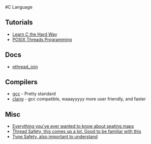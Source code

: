 #C Language

## Tutorials
* [Learn C the Hard Way](http://c.learncodethehardway.org/book/index.html)
* [POSIX Threads Programming](https://computing.llnl.gov/tutorials/pthreads/)

## Docs
* [pthread_join](http://pubs.opengroup.org/onlinepubs/9699919799/functions/pthread_join.html)

## Compilers
* [gcc](https://gcc.gnu.org/) - Pretty standard
* [clang](http://clang.llvm.org/) - gcc compatible, waaayyyyy more user friendly, and faster

## Misc
* [Everything you've ever wanted to know about seating maps](https://tixato.com/guides/seating-charts)
* [Thread Safety, this comes up a lot. Good to be familiar with this](https://en.wikipedia.org/wiki/Thread_safety)
* [Type Safety, also important to understand](https://en.wikipedia.org/wiki/Type_safety)
